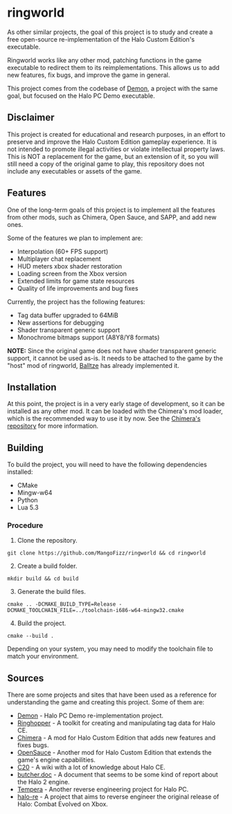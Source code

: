 # ringworld

As other similar projects, the goal of this project is to study and create a free open-source re-implementation of the Halo Custom Edition's executable.

Ringworld works like any other mod, patching functions in the game executable to redirect them to its reimplementations. This allows us to add new features, fix bugs, and improve the game in general. 

This project comes from the codebase of [Demon](https://github.com/Aerocatia/demon), a project with the same goal, but focused on the Halo PC Demo executable. 

## Disclaimer

This project is created for educational and research purposes, in an effort to preserve and improve the Halo Custom Edition gameplay experience. It is not intended to promote illegal activities or violate intellectual property laws. This is NOT a replacement for the game, but an extension of it, so you will still need a copy of the original game to play, this repository does not include any executables or assets of the game.

## Features

One of the long-term goals of this project is to implement all the features from other mods, such as Chimera, Open Sauce, and SAPP, and add new ones. 

Some of the features we plan to implement are:

- Interpolation (60+ FPS support)
- Multiplayer chat replacement
- HUD meters xbox shader restoration
- Loading screen from the Xbox version
- Extended limits for game state resources
- Quality of life improvements and bug fixes

Currently, the project has the following features:

- Tag data buffer upgraded to 64MiB
- New assertions for debugging
- Shader transparent generic support
- Monochrome bitmaps support (A8Y8/Y8 formats)


**NOTE:** Since the original game does not have shader transparent generic support, it cannot be used as-is. It needs to be attached to the game by the "host" mod of ringworld, [Balltze](https://github.com/MangoFizz/balltze) has already implemented it.

## Installation

At this point, the project is in a very early stage of development, so it can be installed as any other mod. It can be loaded with the Chimera's mod loader, which is the recommended way to use it by now. See the [Chimera's repository](https://github.com/SnowyMouse/chimera?tab=readme-ov-file#mod-support) for more information.

## Building

To build the project, you will need to have the following dependencies installed:

- CMake
- Mingw-w64
- Python
- Lua 5.3

### Procedure

1. Clone the repository.
```
git clone https://github.com/MangoFizz/ringworld && cd ringworld
```
2. Create a build folder.
```
mkdir build && cd build
```
3. Generate the build files.
```
cmake .. -DCMAKE_BUILD_TYPE=Release -DCMAKE_TOOLCHAIN_FILE=../toolchain-i686-w64-mingw32.cmake
```
4. Build the project.
```
cmake --build .
```

Depending on your system, you may need to modify the toolchain file to match your environment.

## Sources 

There are some projects and sites that have been used as a reference for understanding the game and creating this project. Some of them are:

- [Demon](https://github.com/Aerocatia/demon) 
\- Halo PC Demo re-implementation project.
- [Ringhopper](https://github.com/FishAndRips/ringhopper)
\- A toolkit for creating and manipulating tag data for Halo CE.
- [Chimera](https://github.com/SnowyMouse/chimera) 
\- A mod for Halo Custom Edition that adds new features and fixes bugs.
- [OpenSauce](https://github.com/MirisWisdom/OpenSauce) 
\- Another mod for Halo Custom Edition that extends the game's engine capabilities.
- [C20](https://c20.reclaimers.net/) 
\- A wiki with a lot of knowledge about Halo CE.
- [butcher.doc](http://game-tech.com/Talks/Butcher.doc) 
\- A document that seems to be some kind of report about the Halo 2 engine.
- [Tempera](https://github.com/Dwood15/Tempera) 
\- Another reverse engineering project for Halo PC.
- [halo-re](https://github.com/halo-re/halo) 
\- A project that aims to reverse engineer the original release of
Halo: Combat Evolved on Xbox.
